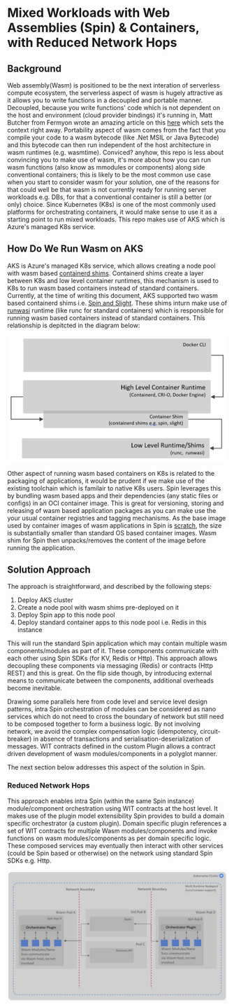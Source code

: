 # Mixed Workloads with Web Assemblies (Spin) & Containers, with Reduced Network Hops

## Background

Web assembly(Wasm) is positioned to be the next interation of serverless compute ecosystem, the serverless aspect of wasm is hugely attractive as it allows you to write functions in a decoupled and portable manner. Decoupled, because you write functions' code which is not dependent on the host and environment (cloud provider bindings) it's running in, Matt Butcher from Fermyon wrote an amazing article on this [here](https://www.fermyon.com/blog/next-generation-of-serverless-is-happening?utm_content=251765820&utm_medium=social&utm_source=twitter&hss_channel=tw-1444404500437995520) which sets the context right away. Portability aspect of wasm comes from the fact that you compile your code to a wasm bytecode (like .Net MSIL or Java Bytecode) and this bytecode can then run independent of the host architecture in wasm runtimes (e.g. wasmtime).
Conviced? anyhow, this repo is less about convincing you to make use of wasm, it's more about how you can run wasm functions (also know as mmodules or components) along side conventional containers; this is likely to be the most common use case when you start to consider wasm for your solution, one of the reasons for that could well be that wasm is not currently ready for running server workloads e.g. DBs, for that a conventional container is still a better (or only) choice. Since Kubernetes (K8s) is one of the most commonly used platforms for orchestrating containers, it would make sense to use it as a starting point to run mixed workloads. This repo makes use of AKS which is Azure's managed K8s service.

## How Do We Run Wasm on AKS

AKS is Azure's managed K8s service, which allows creating a node pool with wasm based [containerd shims](https://github.com/deislabs/containerd-wasm-shims). Containerd shims create a layer between K8s and low level container runtimes, this mechanism is used to K8s to run wasm based containers instead of standard containers. Currently, at the time of writing this document, AKS supported two wasm based containerd shims i.e. [Spin and Slight](https://learn.microsoft.com/en-us/azure/aks/use-wasi-node-pools#limitations). These shims inturn make use of [runwasi](https://github.com/containerd/runwasi) runtime (like runc for standard containers) which is responsible for running wasm based containers instead of standard containers. This relationship is depitcted in the diagram below:

![alt text](images/container_shims.png "Container Shims Relationships")

Other aspect of running wasm based containers on K8s is related to the packaging of applications, it would be prudent if we make use of the existing toolchain which is familair to native K8s users. Spin leverages this by bundling wasm based apps and their dependencies (any static files or configs) in an OCI container image. This is great for versioning, storing and releasing of wasm based application packages as you can make use the your usual container registries and tagging mechanisms. As the base image used by container images of wasm applications in Spin is [scratch](https://hub.docker.com/_/scratch), the size is substantially smaller than standard OS based container images.
Wasm shim for Spin then unpacks/removes the content of the image before running the application.

## Solution Approach

The approach is straightforward, and described by the following steps:

1. Deploy AKS cluster
2. Create a node pool with wasm shims pre-deployed on it
3. Deploy Spin app to this node pool
4. Deploy standard container apps to this node pool i.e. Redis in this instance

This will run the standard Spin application which may contain multiple wasm components/modules as part of it. These components communicate with each other using Spin SDKs (for KV, Redis or Http). This approach allows decoupling these components via messaging (Redis) or contracts (Http REST) and this is great. On the flip side though, by introducing external means to communicate between the components, additional overheads become inevitable.

Drawing some parallels here from code level and service level design patterns, intra Spin orchestration of modules can be considered as nano services which do not need to cross the boundary of network but still need to be composed together to form a business logic. By not involving network, we avoid the complex compensation logic (idempotency, circuit-breaker) in absence of transactions and serialisation-deserialization of messages. WIT contracts defined in the custom Plugin allows a contract driven development of wasm modules/components in a polyglot manner.

The next section below addresses this aspect of the solution in Spin.

### Reduced Network Hops

This approach enables intra Spin (within the same Spin instance) module/component orchestration using WIT contracts at the host level. It makes use of the plugin model extensibility Spin provides to build a domain specific orchestrator (a custom plugin). Domain specific plugin references a set of WIT contracts for multiple Wasm modules/components and invoke functions on wasm modules/components as per domain specific logic. These composed services may eventually then interact with other services (could be Spin based or otherwise) on the network using standard Spin SDKs e.g. Http.

![alt text](images/mixed_workloads.png "Mixed Workloads Approach")
